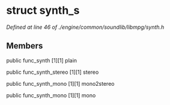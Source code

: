 # struct synth_s

*Defined at line 46 of ./engine/common/soundlib/libmpg/synth.h*

## Members

public func_synth [1][1] plain

public func_synth_stereo [1][1] stereo

public func_synth_mono [1][1] mono2stereo

public func_synth_mono [1][1] mono



